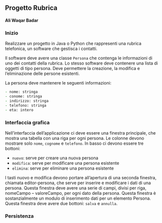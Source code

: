 ## Progetto Rubrica
#### Ali Waqar Badar

### Inizio
Realizzare	un	progetto in Java o Python	che rappresenti	una	rubrica telefonica,	un software	che	gestisca i contatti.

Il	software deve	avere	una	classe	`Persona` che	contenga le	informazioni di	uno	dei	contatti	della	rubrica. Lo stesso software deve contenere	una	lista di	oggetti	di tipo	persona.	Deve	permettere la	creazione, la	modifica e l’eliminazione	delle	persone	esistenti.

La	persona	deve mantenere le seguenti	informazioni:
```zsh 
- nome: stringa
- conome: stringa
- indirizzo: stringa
- telefono: stringa
- eta: intero
```

### Interfaccia grafica
Nell’interfaccia	 dell’applicazione ci	 deve	essere	una	finestra	principale,	che	mostra	una	tabella	con	una	riga	per	ogni	persona.	Le	colonne	devono	mostrare	solo	`nome`,	`cognome`	e	`telefono`.	In	basso	ci	devono	essere	tre	bottoni:
- `nuovo`:	serve	per	creare	una	nuova	persona
- `modifica`:	serve	per	modificare	una	persona	esistente
- `elimina`:	serve	per	eliminare	una	persona	esistente

I tasti	 nuovo	 e	 modifica	 devono	 portare	 all’apertura	 di	 una	 seconda	 finestra,	 chiamata	 editor-persona,	che	serve	per	inserire	e modificare	i	dati	di	una	persona.	Questa	finestra	deve	avere	una	serie	 di	 campi,	 divisi	 per	 riga,	 nomeCampo	– valoreCampo,	 per	 ogni	 dato	 della	 persona. Questa	 finestra	 è	 sostanzialmente	 un	 modulo	 di	 inserimento	 dati	 per	 un	elemento	Persona.	Questa	finestra	deve	avere	due	bottoni:	`salva`	e	`annulla`.	

### Persistenza

 
  
 
